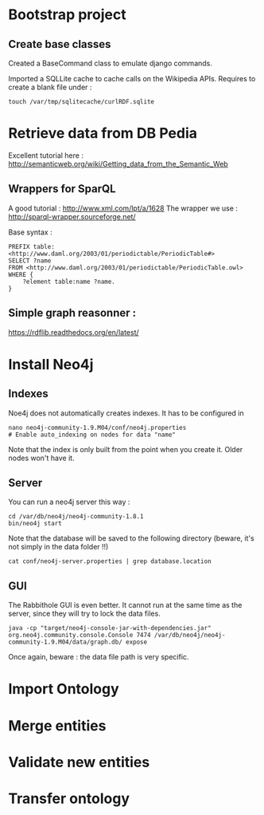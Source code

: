# Bootstrap project

## Create base classes

Created a BaseCommand class to emulate django commands.

Imported a SQLLite cache to cache calls on the Wikipedia APIs.
Requires to create a blank file under :

```
touch /var/tmp/sqlitecache/curlRDF.sqlite
```








# Retrieve data from DB Pedia

Excellent tutorial here :
http://semanticweb.org/wiki/Getting_data_from_the_Semantic_Web

## Wrappers for SparQL 

A good tutorial : http://www.xml.com/lpt/a/1628
The wrapper we use : http://sparql-wrapper.sourceforge.net/

Base syntax : 

```
PREFIX table: <http://www.daml.org/2003/01/periodictable/PeriodicTable#>
SELECT ?name
FROM <http://www.daml.org/2003/01/periodictable/PeriodicTable.owl>
WHERE { 
    ?element table:name ?name. 
}
```

## Simple graph reasonner :

https://rdflib.readthedocs.org/en/latest/



# Install Neo4j

## Indexes

Noe4j does not automatically creates indexes. It has to be configured in 

```
nano neo4j-community-1.9.M04/conf/neo4j.properties
# Enable auto_indexing on nodes for data "name"
```

Note that the index is only built from the point when you create it. 
Older nodes won't have it.

## Server

You can run a neo4j server this way :

```
cd /var/db/neo4j/neo4j-community-1.8.1
bin/neo4j start
```

Note that the database will be saved to the following directory (beware, it's not
simply in the data folder !!)

```
cat conf/neo4j-server.properties | grep database.location
```

## GUI

The Rabbithole GUI is even better. It cannot run at the same time as the server,
since they will try to lock the data files. 

```
java -cp "target/neo4j-console-jar-with-dependencies.jar" org.neo4j.community.console.Console 7474 /var/db/neo4j/neo4j-community-1.9.M04/data/graph.db/ expose
```

Once again, beware : the data file path is very specific.

# Import Ontology


# Merge entities



# Validate new entities



# Transfer ontology